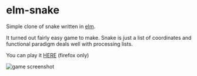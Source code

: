 # elm-snake
Simple clone of snake written in [elm](http://elm-lang.org/).

It turned out fairly easy game to make. Snake is just a list of coordinates and functional paradigm deals well with processing lists.

You can play it [HERE](https://elm-snake.netlify.com/) (firefox only)

![game screenshot](https://github.com/karolBak/elm-snake/blob/master/screen.png)
